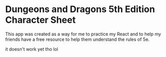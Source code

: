 # Dungeons and Dragons 5th Edition Character Sheet

This app was created as a way for me to practice my React and to help my friends have a free resource to help them understand the rules of 5e.

it doesn't work yet tho lol
